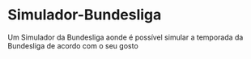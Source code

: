 # Simulador-Bundesliga
Um Simulador da Bundesliga aonde é possível simular a temporada da Bundesliga de acordo com o seu gosto 
